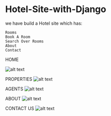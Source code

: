 # Hotel-Site-with-Django


we have build a Hotel site which has:

    Rooms
    Book A Room
    Search Over Rooms
    About
    Contact

HOME 

![alt text](https://user-images.githubusercontent.com/31972312/91582175-128a9300-e96d-11ea-8f82-586c8e2c24b7.png)

PROPERTIES
![alt text](https://user-images.githubusercontent.com/31972312/91582201-19b1a100-e96d-11ea-8932-3c43cf1b3ffe.png)

AGENTS
![alt text](https://user-images.githubusercontent.com/31972312/91582218-20401880-e96d-11ea-99b1-7280ea420572.png)

ABOUT
![alt text](https://user-images.githubusercontent.com/31972312/91581906-baec2780-e96c-11ea-81e3-4de59522ffcf.png)

CONTACT US 
![alt text](https://user-images.githubusercontent.com/31972312/91582243-27672680-e96d-11ea-95cd-b362163afdfe.png)
